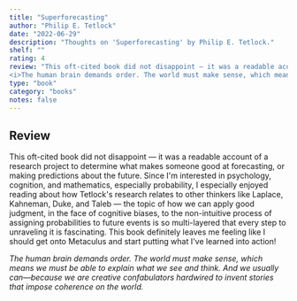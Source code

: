 ```yaml
---
title: "Superforecasting"
author: "Philip E. Tetlock"
date: "2022-06-29"
description: "Thoughts on 'Superforecasting' by Philip E. Tetlock."
shelf: ""
rating: 4
review: "This oft-cited book did not disappoint — it was a readable account of a research project to determine what makes someone good at forecasting, or making predictions about the future. Since I'm interested in psychology, cognition, and mathematics, especially probability, I especially enjoyed reading about how Tetlock's research relates to other thinkers like Laplace, Kahneman, Duke, and Taleb — the topic of how we can apply good judgment, in the face of cognitive biases, to the non-intuitive process of assigning probabilities to future events is so multi-layered that every step to unraveling it is fascinating. This book definitely leaves me feeling like I should get onto Metaculus and start putting what I've learned into action!<br/><br/>
<i>The human brain demands order. The world must make sense, which means we must be able to explain what we see and think. And we usually can—because we are creative confabulators hardwired to invent stories that impose coherence on the world.</i>"
type: "book"
category: "books"
notes: false
---
```


## Review

This oft-cited book did not disappoint — it was a readable account of a research project to determine what makes someone good at forecasting, or making predictions about the future. Since I'm interested in psychology, cognition, and mathematics, especially probability, I especially enjoyed reading about how Tetlock's research relates to other thinkers like Laplace, Kahneman, Duke, and Taleb — the topic of how we can apply good judgment, in the face of cognitive biases, to the non-intuitive process of assigning probabilities to future events is so multi-layered that every step to unraveling it is fascinating. This book definitely leaves me feeling like I should get onto Metaculus and start putting what I've learned into action!

_The human brain demands order. The world must make sense, which means we must be able to explain what we see and think. And we usually can—because we are creative confabulators hardwired to invent stories that impose coherence on the world._
